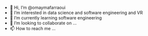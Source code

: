 - 👋 Hi, I’m @omaymafarraoui
- 👀 I’m interested in data science and software engineering and VR
- 🌱 I’m currently learning software engineering
- 💞️ I’m looking to collaborate on ...
- 📫 How to reach me ...

<!---
Aminafaraoui337/Aminafaraoui337 is a ✨ special ✨ repository because its `README.md` (this file) appears on your GitHub profile.
You can click the Preview link to take a look at your changes.
--->

